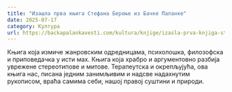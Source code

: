 ```yaml
---
title: "Изашла прва књига Стефана Бероње из Бачке Паланке"
date: 2025-07-17
category: Култура
url: https://backapalankavesti.com/kultura/knjige/izasla-prva-knjiga-stefana-beronje-iz-backe-palanke/
---
```


Књига која измиче жанровским одредницама, психолошка, филозофска и приповедачка у исти мах. Књига која храбро и аргументовно разбија уврежене стереотипове и митове. Терапеутска и окрепљујућа, ова књига нас, писана једним занимљивим и надсве надахнутим рукописом, враћа самима себи, нашој правој суштини и природи.
